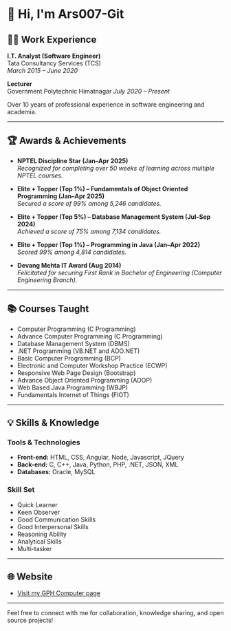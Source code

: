 # 👋 Hi, I'm Ars007-Git

## 👨‍💻 Work Experience

**I.T. Analyst (Software Engineer)**  
Tata Consultancy Services (TCS)  
_March 2015 – June 2020_

**Lecturer**  
Government Polytechnic Himatnagar
_July 2020 – Present_

Over 10 years of professional experience in software engineering and academia.

---

## 🏆 Awards & Achievements

- **NPTEL Discipline Star (Jan–Apr 2025)**  
  *Recognized for completing over 50 weeks of learning across multiple NPTEL courses.*

- **Elite + Topper (Top 1%) – Fundamentals of Object Oriented Programming (Jan–Apr 2025)**  
  *Secured a score of 99% among 5,246 candidates.*

- **Elite + Topper (Top 5%) – Database Management System (Jul–Sep 2024)**  
  *Achieved a score of 75% among 7,134 candidates.*

- **Elite + Topper (Top 1%) – Programming in Java (Jan–Apr 2022)**  
  *Scored 99% among 4,814 candidates.*

- **Devang Mehta IT Award (Aug 2014)**  
  *Felicitated for securing First Rank in Bachelor of Engineering (Computer Engineering Branch).*

---

## 📚 Courses Taught

- Computer Programming (C Programming)
- Advance Computer Programming (C Programming)
- Database Management System (DBMS)
- .NET Programming (VB.NET and ADO.NET)
- Basic Computer Programming (BCP)
- Electronic and Computer Workshop Practice (ECWP)
- Responsive Web Page Design (Bootstrap)
- Advance Object Oriented Programming (AOOP)
- Web Based Java Programming (WBJP)
- Fundamentals Internet of Things (FIOT)

---

## 💡 Skills & Knowledge

### Tools & Technologies

- **Front-end:** HTML, CSS, Angular, Node, Javascript, JQuery
- **Back-end:** C, C++, Java, Python, PHP, .NET, JSON, XML
- **Databases:** Oracle, MySQL

### Skill Set

- Quick Learner
- Keen Observer
- Good Communication Skills
- Good Interpersonal Skills
- Reasoning Ability
- Analytical Skills
- Multi-tasker

---

## 🌐 Website

- [Visit my GPH Computer page](https://sites.google.com/view/gphcomputer/ars?authuser=0)

---

Feel free to connect with me for collaboration, knowledge sharing, and open source projects!
